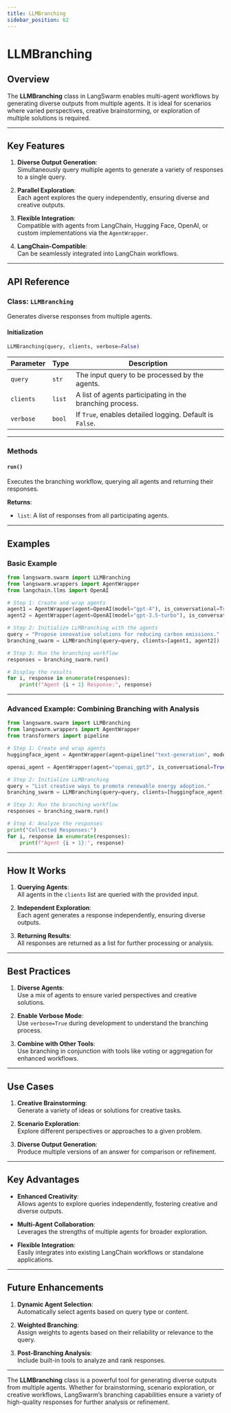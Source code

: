 ```yaml
---
title: LLMBranching
sidebar_position: 62
---
```


# **LLMBranching**

## **Overview**

The **LLMBranching** class in LangSwarm enables multi-agent workflows by generating diverse outputs from multiple agents. It is ideal for scenarios where varied perspectives, creative brainstorming, or exploration of multiple solutions is required.

---

## **Key Features**

1. **Diverse Output Generation**:  
   Simultaneously query multiple agents to generate a variety of responses to a single query.

2. **Parallel Exploration**:  
   Each agent explores the query independently, ensuring diverse and creative outputs.

3. **Flexible Integration**:  
   Compatible with agents from LangChain, Hugging Face, OpenAI, or custom implementations via the `AgentWrapper`.

4. **LangChain-Compatible**:  
   Can be seamlessly integrated into LangChain workflows.

---

## **API Reference**

### **Class: `LLMBranching`**

Generates diverse responses from multiple agents.

#### **Initialization**

```python
LLMBranching(query, clients, verbose=False)
```

| Parameter  | Type    | Description                                                                |
|------------|---------|----------------------------------------------------------------------------|
| `query`    | `str`   | The input query to be processed by the agents.                             |
| `clients`  | `list`  | A list of agents participating in the branching process.                   |
| `verbose`  | `bool`  | If `True`, enables detailed logging. Default is `False`.                   |

---

### **Methods**

#### **`run()`**

Executes the branching workflow, querying all agents and returning their responses.

**Returns**:  
- `list`: A list of responses from all participating agents.

---

## **Examples**

### **Basic Example**

```python
from langswarm.swarm import LLMBranching
from langswarm.wrappers import AgentWrapper
from langchain.llms import OpenAI

# Step 1: Create and wrap agents
agent1 = AgentWrapper(agent=OpenAI(model="gpt-4"), is_conversational=True)
agent2 = AgentWrapper(agent=OpenAI(model="gpt-3.5-turbo"), is_conversational=True)

# Step 2: Initialize LLMBranching with the agents
query = "Propose innovative solutions for reducing carbon emissions."
branching_swarm = LLMBranching(query=query, clients=[agent1, agent2])

# Step 3: Run the branching workflow
responses = branching_swarm.run()

# Display the results
for i, response in enumerate(responses):
    print(f"Agent {i + 1} Response:", response)
```

---

### **Advanced Example: Combining Branching with Analysis**

```python
from langswarm.swarm import LLMBranching
from langswarm.wrappers import AgentWrapper
from transformers import pipeline

# Step 1: Create and wrap agents
huggingface_agent = AgentWrapper(agent=pipeline("text-generation", model="gpt2"), is_conversational=False)

openai_agent = AgentWrapper(agent="openai_gpt3", is_conversational=True)  # Assuming an OpenAI agent wrapper

# Step 2: Initialize LLMBranching
query = "List creative ways to promote renewable energy adoption."
branching_swarm = LLMBranching(query=query, clients=[huggingface_agent, openai_agent])

# Step 3: Run the branching workflow
responses = branching_swarm.run()

# Step 4: Analyze the responses
print("Collected Responses:")
for i, response in enumerate(responses):
    print(f"Agent {i + 1}:", response)
```

---

## **How It Works**

1. **Querying Agents**:  
   All agents in the `clients` list are queried with the provided input.

2. **Independent Exploration**:  
   Each agent generates a response independently, ensuring diverse outputs.

3. **Returning Results**:  
   All responses are returned as a list for further processing or analysis.

---

## **Best Practices**

1. **Diverse Agents**:  
   Use a mix of agents to ensure varied perspectives and creative solutions.

2. **Enable Verbose Mode**:  
   Use `verbose=True` during development to understand the branching process.

3. **Combine with Other Tools**:  
   Use branching in conjunction with tools like voting or aggregation for enhanced workflows.

---

## **Use Cases**

1. **Creative Brainstorming**:  
   Generate a variety of ideas or solutions for creative tasks.

2. **Scenario Exploration**:  
   Explore different perspectives or approaches to a given problem.

3. **Diverse Output Generation**:  
   Produce multiple versions of an answer for comparison or refinement.

---

## **Key Advantages**

- **Enhanced Creativity**:  
  Allows agents to explore queries independently, fostering creative and diverse outputs.

- **Multi-Agent Collaboration**:  
  Leverages the strengths of multiple agents for broader exploration.

- **Flexible Integration**:  
  Easily integrates into existing LangChain workflows or standalone applications.

---

## **Future Enhancements**

1. **Dynamic Agent Selection**:  
   Automatically select agents based on query type or content.

2. **Weighted Branching**:  
   Assign weights to agents based on their reliability or relevance to the query.

3. **Post-Branching Analysis**:  
   Include built-in tools to analyze and rank responses.

---

The **LLMBranching** class is a powerful tool for generating diverse outputs from multiple agents. Whether for brainstorming, scenario exploration, or creative workflows, LangSwarm’s branching capabilities ensure a variety of high-quality responses for further analysis or refinement.
